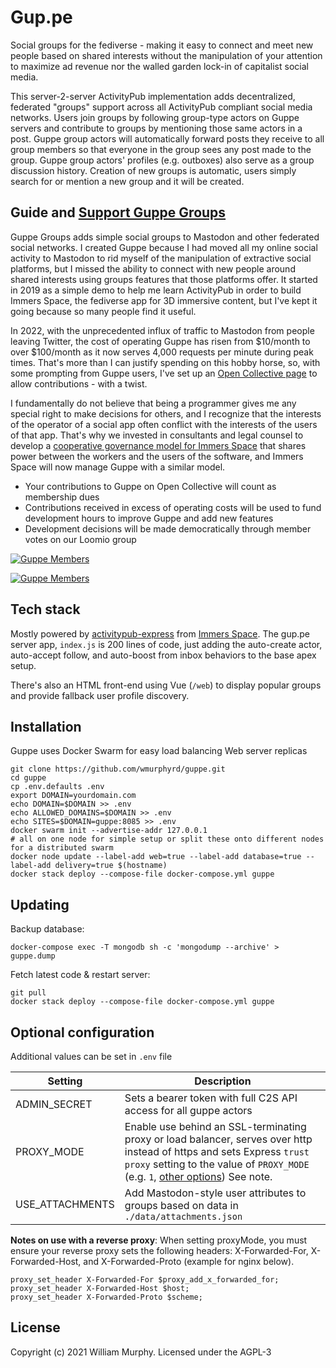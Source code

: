# Gup.pe

Social groups for the fediverse - making it easy to connect and meet new people based on shared interests without the manipulation of your attention to maximize ad revenue nor the walled garden lock-in of capitalist social media.

This server-2-server ActivityPub implementation adds decentralized, federated "groups" support across all ActivityPub compliant social media networks. Users join groups by following group-type actors on Guppe servers and contribute to groups by mentioning those same actors in a post. Guppe group actors will automatically forward posts they receive to all group members so that everyone in the group sees any post made to the group. Guppe group actors' profiles (e.g. outboxes) also serve as a group discussion history.
Creation of new groups is automatic, users simply search for or mention a new group and it will be created.

## Guide and [Support Guppe Groups](https://opencollective.com/guppe-groups)

Guppe Groups adds simple social groups to Mastodon and other federated social networks. I created Guppe because I had moved all my online social activity to Mastodon to rid myself of the manipulation of extractive social platforms, but I missed the ability to connect with new people around shared interests using groups features that those platforms offer. It started in 2019 as a simple demo to help me learn ActivityPub in order to build Immers Space, the fediverse app for 3D immersive content, but I've kept it going because so many people find it useful.

In 2022, with the unprecedented influx of traffic to Mastodon from people leaving Twitter, the cost of operating Guppe has risen from $10/month to over $100/month as it now serves 4,000 requests per minute during peak times. That's more than I can justify spending on this hobby horse, so, with some prompting from Guppe users, I've set up an [Open Collective page](https://opencollective.com/guppe-groups) to allow contributions - with a twist.

I fundamentally do not believe that being a programmer gives me any special right to make decisions for others, and I recognize that the interests of the operator of a social app often conflict with the interests of the users of that app. That's why we invested in consultants and legal counsel to develop a [cooperative governance model for Immers Space](https://opencollective.com/immers-space) that shares power between the workers and the users of the software, and Immers Space will now manage Guppe with a similar model.

* Your contributions to Guppe on Open Collective will count as membership dues
* Contributions received in excess of operating costs will be used to fund development hours to improve Guppe and add new features
* Development decisions will be made democratically through member votes on our Loomio group

[![Guppe Members](https://opencollective.com/guppe-groups/tiers/member.svg?avatarHeight=36&width=600)](https://opencollective.com/guppe-groups)

[![Guppe Members](https://opencollective.com/guppe-groups/tiers/annual-member.svg?avatarHeight=36&width=600)](https://opencollective.com/guppe-groups)


## Tech stack

Mostly powered by [activitypub-express](https://github.com/immers-space/activitypub-express)
from [Immers Space](https://web.immers.space).
The gup.pe server app, `index.js` is  200 lines of code,
just adding the auto-create actor, auto-accept follow, and auto-boost from inbox behaviors
to the base apex setup.

There's also an HTML front-end using Vue (`/web`) to display popular groups and provide
fallback user profile discovery.

## Installation

Guppe uses Docker Swarm for easy load balancing Web server replicas

```
git clone https://github.com/wmurphyrd/guppe.git
cd guppe
cp .env.defaults .env
export DOMAIN=yourdomain.com
echo DOMAIN=$DOMAIN >> .env
echo ALLOWED_DOMAINS=$DOMAIN >> .env
echo SITES=$DOMAIN=guppe:8085 >> .env
docker swarm init --advertise-addr 127.0.0.1
# all on one node for simple setup or split these onto different nodes for a distributed swarm
docker node update --label-add web=true --label-add database=true --label-add delivery=true $(hostname)
docker stack deploy --compose-file docker-compose.yml guppe
```

## Updating

Backup database:

```
docker-compose exec -T mongodb sh -c 'mongodump --archive' > guppe.dump
```

Fetch latest code & restart server:

```
git pull
docker stack deploy --compose-file docker-compose.yml guppe
```

## Optional configuration

Additional values can be set in `.env` file

| Setting | Description |
| --- | --- |
| ADMIN_SECRET | Sets a bearer token with full C2S API access for all guppe actors
| PROXY_MODE | Enable use behind an SSL-terminating proxy or load balancer, serves over http instead of https and sets Express `trust proxy` setting to the value of `PROXY_MODE` (e.g. `1`, [other options](https://expressjs.com/en/guide/behind-proxies.html)) See note. |
| USE_ATTACHMENTS | Add Mastodon-style user attributes to groups based on data in `./data/attachments.json`

**Notes on use with a reverse proxy**: When setting proxyMode, you must ensure your reverse proxy sets the following headers: X-Forwarded-For, X-Forwarded-Host, and X-Forwarded-Proto (example for nginx below).

```
proxy_set_header X-Forwarded-For $proxy_add_x_forwarded_for;
proxy_set_header X-Forwarded-Host $host;
proxy_set_header X-Forwarded-Proto $scheme;
```

## License

Copyright (c) 2021 William Murphy. Licensed under the AGPL-3
